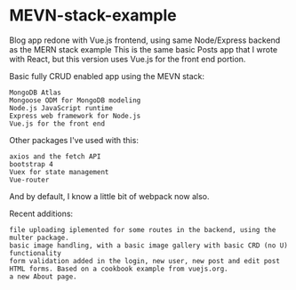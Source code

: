 # MEVN-stack-example
Blog app redone with Vue.js frontend, using same Node/Express backend as the MERN stack example
This is the same basic Posts app that I wrote with React, but this version uses Vue.js for the front end portion. 

Basic fully CRUD enabled app using the MEVN stack:

    MongoDB Atlas
    Mongoose ODM for MongoDB modeling
    Node.js JavaScript runtime
    Express web framework for Node.js
    Vue.js for the front end

Other packages I've used with this:

    axios and the fetch API
    bootstrap 4
    Vuex for state management
    Vue-router
And by default, I know a little bit of webpack now also.

Recent additions:
```
file uploading iplemented for some routes in the backend, using the multer package.
basic image handling, with a basic image gallery with basic CRD (no U) functionality
form validation added in the login, new user, new post and edit post HTML forms. Based on a cookbook example from vuejs.org.
a new About page.
